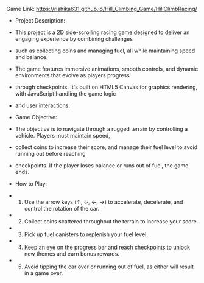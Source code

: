 Game Link: https://rishika631.github.io/Hill_Climbing_Game/HillClimbRacing/


 * Project Description:
 * This project is a 2D side-scrolling racing game designed to deliver an engaging experience by combining challenges 
 * such as collecting coins and managing fuel, all while maintaining speed and balance. 
 * The game features immersive animations, smooth controls, and dynamic environments that evolve as players progress 
 * through checkpoints. It's built on HTML5 Canvas for graphics rendering, with JavaScript handling the game logic 
 * and user interactions. 

 * Game Objective:
 * The objective is to navigate through a rugged terrain by controlling a vehicle. Players must maintain speed, 
 * collect coins to increase their score, and manage their fuel level to avoid running out before reaching 
 * checkpoints. If the player loses balance or runs out of fuel, the game ends.

 * How to Play:
 * 1. Use the arrow keys (↑, ↓, ←, →) to accelerate, decelerate, and control the rotation of the car.
 * 2. Collect coins scattered throughout the terrain to increase your score.
 * 3. Pick up fuel canisters to replenish your fuel level.
 * 4. Keep an eye on the progress bar and reach checkpoints to unlock new themes and earn bonus rewards.
 * 5. Avoid tipping the car over or running out of fuel, as either will result in a game over.




